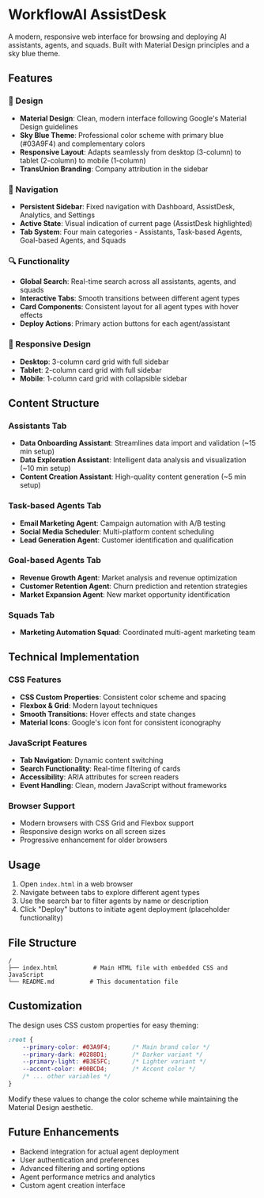 # WorkflowAI AssistDesk

A modern, responsive web interface for browsing and deploying AI assistants, agents, and squads. Built with Material Design principles and a sky blue theme.

## Features

### 🎨 Design
- **Material Design**: Clean, modern interface following Google's Material Design guidelines
- **Sky Blue Theme**: Professional color scheme with primary blue (#03A9F4) and complementary colors
- **Responsive Layout**: Adapts seamlessly from desktop (3-column) to tablet (2-column) to mobile (1-column)
- **TransUnion Branding**: Company attribution in the sidebar

### 🧭 Navigation
- **Persistent Sidebar**: Fixed navigation with Dashboard, AssistDesk, Analytics, and Settings
- **Active State**: Visual indication of current page (AssistDesk highlighted)
- **Tab System**: Four main categories - Assistants, Task-based Agents, Goal-based Agents, and Squads

### 🔍 Functionality
- **Global Search**: Real-time search across all assistants, agents, and squads
- **Interactive Tabs**: Smooth transitions between different agent types
- **Card Components**: Consistent layout for all agent types with hover effects
- **Deploy Actions**: Primary action buttons for each agent/assistant

### 📱 Responsive Design
- **Desktop**: 3-column card grid with full sidebar
- **Tablet**: 2-column card grid with full sidebar
- **Mobile**: 1-column card grid with collapsible sidebar

## Content Structure

### Assistants Tab
- **Data Onboarding Assistant**: Streamlines data import and validation (~15 min setup)
- **Data Exploration Assistant**: Intelligent data analysis and visualization (~10 min setup)
- **Content Creation Assistant**: High-quality content generation (~5 min setup)

### Task-based Agents Tab
- **Email Marketing Agent**: Campaign automation with A/B testing
- **Social Media Scheduler**: Multi-platform content scheduling
- **Lead Generation Agent**: Customer identification and qualification

### Goal-based Agents Tab
- **Revenue Growth Agent**: Market analysis and revenue optimization
- **Customer Retention Agent**: Churn prediction and retention strategies
- **Market Expansion Agent**: New market opportunity identification

### Squads Tab
- **Marketing Automation Squad**: Coordinated multi-agent marketing team

## Technical Implementation

### CSS Features
- **CSS Custom Properties**: Consistent color scheme and spacing
- **Flexbox & Grid**: Modern layout techniques
- **Smooth Transitions**: Hover effects and state changes
- **Material Icons**: Google's icon font for consistent iconography

### JavaScript Features
- **Tab Navigation**: Dynamic content switching
- **Search Functionality**: Real-time filtering of cards
- **Accessibility**: ARIA attributes for screen readers
- **Event Handling**: Clean, modern JavaScript without frameworks

### Browser Support
- Modern browsers with CSS Grid and Flexbox support
- Responsive design works on all screen sizes
- Progressive enhancement for older browsers

## Usage

1. Open `index.html` in a web browser
2. Navigate between tabs to explore different agent types
3. Use the search bar to filter agents by name or description
4. Click "Deploy" buttons to initiate agent deployment (placeholder functionality)

## File Structure

```
/
├── index.html          # Main HTML file with embedded CSS and JavaScript
└── README.md          # This documentation file
```

## Customization

The design uses CSS custom properties for easy theming:

```css
:root {
    --primary-color: #03A9F4;      /* Main brand color */
    --primary-dark: #0288D1;       /* Darker variant */
    --primary-light: #B3E5FC;      /* Lighter variant */
    --accent-color: #00BCD4;       /* Accent color */
    /* ... other variables */
}
```

Modify these values to change the color scheme while maintaining the Material Design aesthetic.

## Future Enhancements

- Backend integration for actual agent deployment
- User authentication and preferences
- Advanced filtering and sorting options
- Agent performance metrics and analytics
- Custom agent creation interface
